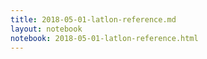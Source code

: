 ```yaml
---
title: 2018-05-01-latlon-reference.md
layout: notebook
notebook: 2018-05-01-latlon-reference.html
---
```

